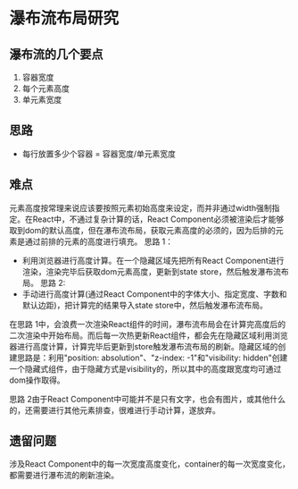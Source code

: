 # 瀑布流布局研究
## 瀑布流的几个要点

1. 容器宽度
2. 每个元素高度
3. 单元素宽度

## 思路
- 每行放置多少个容器 = 容器宽度/单元素宽度

## 难点
元素高度按常理来说应该要按照元素初始高度来设定，而并非通过width强制指定。在React中，不通过复杂计算的话，React Component必须被渲染后才能够取到dom的默认高度，但在瀑布流布局，获取元素高度的必须的，因为后排的元素是通过前排的元素的高度进行填充。
思路 1：
- 利用浏览器进行高度计算。在一个隐藏区域先把所有React Component进行渲染，渲染完毕后获取dom元素高度，更新到state store，然后触发瀑布流布局。
思路 2:
- 手动进行高度计算(通过React Component中的字体大小、指定宽度、字数和默认边距)，把计算完的结果导入state store中，然后触发瀑布流布局。

在思路 1中，会浪费一次渲染React组件的时间，瀑布流布局会在计算完高度后的二次渲染中开始布局。而后每一次热更新React组件，都会先在隐藏区域利用浏览器进行高度计算，计算完毕后更新到store触发瀑布流布局的刷新。隐藏区域的创建思路是：利用"position: absolution"、"z-index: -1"和"visibility: hidden"创建一个隐藏式组件，由于隐藏方式是visibility的，所以其中的高度跟宽度均可通过dom操作取得。

思路 2由于React Component中可能并不是只有文字，也会有图片，或其他什么的，还需要进行其他元素排查，很难进行手动计算，遂放弃。

## 遗留问题
涉及React Component中的每一次宽度高度变化，container的每一次宽度变化，都需要进行瀑布流的刷新渲染。